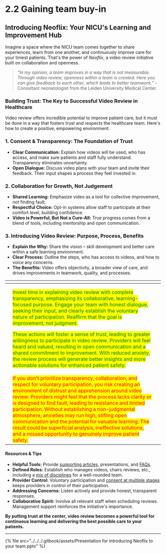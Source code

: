 # 2.2 Gaining team buy-in

## **Introducing Neoflix: Your NICU's Learning and Improvement Hub**

Imagine a space where the NICU team comes together to share experiences, learn from one another, and continuously improve care for your tiniest patients. That's the power of _Neoflix_, a video review initiative built on collaboration and openness.

> _“In my opinion, a team improves in a way that is not measurable. Through video review, openness within a team is created. Here you can give feedback to each other, which leads to better teamwork.” -_ Consultant neonatologist from the Leiden University Medical Center.&#x20;

### **Building Trust: The Key to Successful Video Review in Healthcare**

Video review offers incredible potential to improve patient care, but it must be done in a way that fosters trust and respects the healthcare team. Here's how to create a positive, empowering environment:

### **1. Consent & Transparency: The Foundation of Trust**

* **Clear Communication:** Explain how videos will be used, who has access, and make sure patients and staff fully understand. Transparency eliminates uncertainty.
* **Open Dialogue:** Discuss video plans with your team and invite their feedback. Their input shapes a process they feel invested in.

### **2. Collaboration for Growth, Not Judgement**

* **Shared Learning:** Emphasize video as a tool for collective improvement, not finding fault.
* **Respectful Choice:** Opt-in systems allow staff to participate at their comfort level, building confidence.
* **Video is Powerful, But Not a Cure-All:** True progress comes from a blend of tools, including mentorship and open communication.

### **3. Introducing Video Review: Purpose, Process, Benefits**

* **Explain the Why:** Share the vision – skill development and better care within a safe learning environment.
* **Clear Process:** Outline the steps, who has access to videos, and how to voice any concerns.
* **The Benefits:** Video offers objectivity, a broader view of care, and drives improvements in teamwork, quality, and processes.

<table data-card-size="large" data-view="cards"><thead><tr><th></th><th></th><th></th></tr></thead><tbody><tr><td></td><td><p><mark style="color:green;">Invest time in explaining video review with complete transparency, emphasizing its collaborative, learning-focused purpose. Engage your team with honest dialogue, seeking their input, and clearly establish the voluntary nature of participation. Reaffirm that the goal is improvement, not judgment.</mark></p><p><mark style="color:green;">These actions will foster a sense of trust, leading to greater willingness to participate in video review. Providers will feel heard and valued, resulting in open communication and a shared commitment to improvement. With reduced anxiety, the review process will generate better insights and more actionable solutions for enhanced patient safety.</mark></p></td><td></td></tr><tr><td></td><td><mark style="color:red;">If you don't prioritize transparency, collaboration, and respect for voluntary participation, you risk creating an environment of distrust and apprehension around video review. Providers might feel that the process lacks clarity or is designed to find fault, leading to resistance and limited participation. Without establishing a non-judgmental atmosphere, anxieties may run high, stifling open communication and the potential for valuable learning. The result could be superficial analysis, ineffective solutions, and a missed opportunity to genuinely improve patient safety.</mark></td><td></td></tr></tbody></table>

#### **Resources & Tips**

* **Helpful Tools:** Provide [supporting articles](../../1.-preproduction/1.4-unburdening-the-process.md), presentations, and [FAQs](../../../welcome/quick-start/faqs.md).
* **Defined Roles:** Establish who manages videos, chairs reviews, etc., including a [mix of disciplines](../2.1-pioneer-team.md) for a well-rounded team.
* **Provider Control:** Voluntary participation and [consent at multiple stages](../../3.-safe-simple-and-small#safe-obtaining-consent) keeps providers in control of their participation.
* **Addressing Concerns:** Listen actively and provide honest, transparent responses.
* **Collaborative Spirit:** Involve all relevant staff when scheduling reviews. Management support reinforces the initiative's importance.

**By putting trust at the center, video review becomes a powerful tool for continuous learning and delivering the best possible care to your patients.**

***

{% file src="../../../.gitbook/assets/Presentation for introducing Neoflix to your team.pptx" %}
